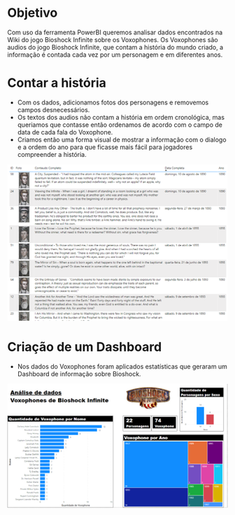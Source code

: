 # Objetivo
Com uso da ferramenta PowerBI queremos analisar dados encontrados na Wiki do jogo Bioshock Infinite sobre os Voxophones. Os Voxophones são audios do jogo Bioshock Infinite, que contam a história do mundo criado, a informação é contada cada vez por um personagem e em diferentes anos.

# Contar a história
- Com os dados, adicionamos fotos dos personagens e removemos campos desnecessários.
- Os textos dos audios não contam a história em ordem cronológica, mas queriamos que contasse então ordenamos de acordo com o campo de data de cada fala do Voxophone.
- Criamos então uma forma visual de mostrar a informação com o dialogo e a ordem do ano para que ficasse mais fácil para jogadores compreender a história.

![](https://github.com/nathanafacion/PowerBI-Dashboard-com-Bioshock/blob/master/Historia.png?raw=true)

# Criação de um Dashboard
- Nos dados do Voxophones foram aplicados estatísticas que geraram um Dashboard de informação sobre Bioshock.

![](https://github.com/nathanafacion/PowerBI-Dashboard-com-Bioshock/blob/master/Dashboard.png?raw=true)
